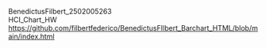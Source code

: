 BenedictusFilbert_2502005263\
HCI_Chart_HW\
https://github.com/filbertfederico/BenedictusFIlbert_Barchart_HTML/blob/main/index.html
